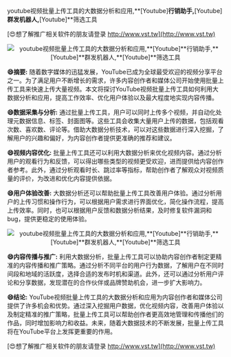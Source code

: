 youtube视频批量上传工具的大数据分析和应用,**[Youtube]**行销助手,**[Youtube]**群发机器人,**[Youtube]**筛选工具

[😍想了解推广相关软件的朋友请登录 http://www.vst.tw](http://www.vst.tw)

 <center><img src="https://vst.tw/MP4/tuiguang/png/6.png" alt="youtube视频批量上传工具的大数据分析和应用,**[Youtube]**行销助手,**[Youtube]**群发机器人,**[Youtube]**筛选工具"></center>

**😄摘要:**
随着数字媒体的迅猛发展，YouTube已成为全球最受欢迎的视频分享平台之一。为了满足用户不断增长的需求，许多内容创作者和媒体公司开始使用批量上传工具来快速上传大量视频。本文将探讨YouTube视频批量上传工具如何利用大数据分析和应用，提高工作效率、优化用户体验以及最大程度地实现内容传播。

**😄数据采集与分析:**
通过批量上传工具，用户可以同时上传多个视频，并自动化处理元数据信息、标签、封面图等。这些工具会收集大量用户上传的数据，包括观看次数、喜欢数、评论等。借助大数据分析技术，可以对这些数据进行深入挖掘，了解用户的兴趣和偏好，为内容创作者提供更准确的推荐和建议。

**😄视频内容优化:**
批量上传工具还可以利用大数据分析来优化视频内容。通过分析用户的观看行为和反馈，可以得出哪些类型的视频更受欢迎，进而提供给内容创作者参考。此外，通过分析观看时长、跳过率等指标，帮助创作者了解观众对视频质量的评价，为改进和优化内容提供依据。

**😄用户体验改善:**
大数据分析还可以帮助批量上传工具改善用户体验。通过分析用户的上传习惯和操作行为，可以根据用户需求进行界面优化，简化操作流程，提高上传效率。同时，也可以根据用户反馈和数据分析结果，及时修复软件漏洞和bug，提供更稳定的使用体验。

 <center><img src="https://vst.tw/MP4/tuiguang/png/6.png" alt="youtube视频批量上传工具的大数据分析和应用,**[Youtube]**行销助手,**[Youtube]**群发机器人,**[Youtube]**筛选工具"></center>

**😄内容传播与推广:**
利用大数据分析，批量上传工具可以协助内容创作者制定更精准的内容传播和推广策略。通过分析不同平台的用户行为数据，了解用户在不同时间段和地域的活跃度，选择合适的发布时机和渠道。此外，还可以通过分析用户评论和分享数据，发现潜在的合作伙伴或品牌赞助机会，进一步扩大影响力。

**😄结论:**
YouTube视频批量上传工具的大数据分析和应用为内容创作者和媒体公司提供了许多机会和优势。通过深入挖掘用户数据，优化视频内容，改善用户体验以及制定精准的推广策略，批量上传工具可以帮助创作者更高效地管理和传播他们的作品，同时增加影响力和收益。未来，随着大数据技术的不断发展，批量上传工具将在YouTube平台上发挥更重要的作用。

[😍想了解推广相关软件的朋友请登录 http://www.vst.tw](http://www.vst.tw)



